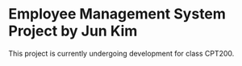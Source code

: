 # Employee Management System Project by Jun Kim

This project is currently undergoing development for class CPT200.